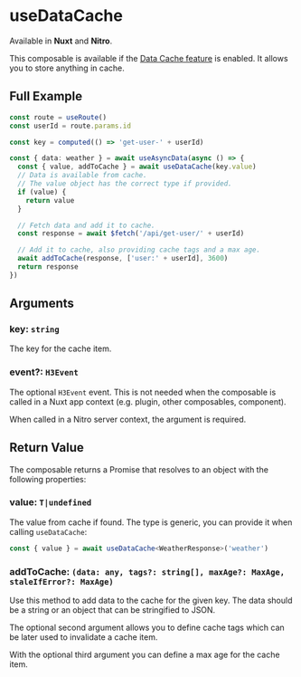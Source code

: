# useDataCache

Available in **Nuxt** and **Nitro**.

This composable is available if the [Data Cache feature](/features/data-cache)
is enabled. It allows you to store anything in cache.

## Full Example

```typescript
const route = useRoute()
const userId = route.params.id

const key = computed(() => 'get-user-' + userId)

const { data: weather } = await useAsyncData(async () => {
  const { value, addToCache } = await useDataCache(key.value)
  // Data is available from cache.
  // The value object has the correct type if provided.
  if (value) {
    return value
  }

  // Fetch data and add it to cache.
  const response = await $fetch('/api/get-user/' + userId)

  // Add it to cache, also providing cache tags and a max age.
  await addToCache(response, ['user:' + userId], 3600)
  return response
})
```

## Arguments

### key: `string`

The key for the cache item.

### event?: `H3Event`

The optional `H3Event` event. This is not needed when the composable is called
in a Nuxt app context (e.g. plugin, other composables, component).

When called in a Nitro server context, the argument is required.

## Return Value

The composable returns a Promise that resolves to an object with the following
properties:

### value: `T|undefined`

The value from cache if found. The type is generic, you can provide it when
calling `useDataCache`:

```typescript
const { value } = await useDataCache<WeatherResponse>('weather')
```

### addToCache: `(data: any, tags?: string[], maxAge?: MaxAge, staleIfError?: MaxAge)`

Use this method to add data to the cache for the given key. The data should be a
string or an object that can be stringified to JSON.

The optional second argument allows you to define cache tags which can be later
used to invalidate a cache item.

With the optional third argument you can define a max age for the cache item.
